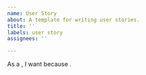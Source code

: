 ```yaml
---
name: User Story
about: A template for writing user stories.
title: ''
labels: user story
assignees: ''

---
```


As a <persona>, I want <feature> because <reason>.
